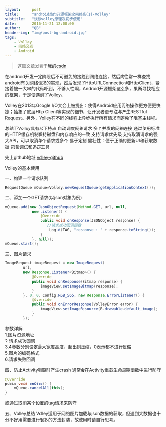 ```yaml
---
layout:     post
title:      "android热门开源框架之网络篇(1)-Volley"
subtitle:   "浅谈volley原理及初步使用"
date:       2016-11-21 12:00:00
author:     "QB"
header-img: "img/post-bg-android.jpg"
tags:
    - Volley
    - 网络交互
    - Android
---
```


> 这篇文章发表于[我的csdn](http://blog.csdn.net/hold_bin/article/details/52107289)


在android开发一定阶段后不可避免的接触到网络连接，然后向往常一样查找android有关网络请求的实现，然后发现了HttpURLConnection和HttpClient，紧接着被一大串的代码吓到，不够人性啊，Android开源框架这么多，果断寻找相应的框架，于是便遇到了Volley。

Volley在2013年Google I/O大会上被提出：使得Android应用网络操作更方便更快捷；抽象了底层Http Client等实现的细节，让开发者更专注与产生RESTful Request。另外，Volley在不同的线程上异步执行所有请求而避免了阻塞主线程。

总结下Volley具有以下特点
自动调度网络请求
多个并发的网络连接
通过使用标准的HTTP缓存机制保持磁盘和内存响应的一致
支持请求优先级
支持取消请求的强大API，可以取消单个请求或多个
易于定制
健壮性：便于正确的更新UI和获取数据
包含调试和追踪工具

先上github地址
[volley-github](https://github.com/mcxiaoke/android-volley)

Volley的基本使用<br>

一、构建一个请求队列
```java
RequestQueue mQueue=Volley.newRequestQueue(getApplicationContext());
```
二、添加一个GET请求(以json对象为例)
```java
mQueue.add(new JsonObjectRequest(Method.GET, url, null,  
            new Listener() {  
                @Override  
                public void onResponse(JSONObject response) { 
                   //请求成功回调函数 
                    Log.d(TAG, "response : " + response.toString());  
                }  
            }, null));  
mQueue.start(); 
```
三、图片请求
```java
ImageRequest imageRequest = new ImageRequest(  
        url,  
        new Response.Listener<Bitmap>() {  
            @Override  
            public void onResponse(Bitmap response) {  
                imageView.setImageBitmap(response);  
            }  
        }, 0, 0, Config.RGB_565, new Response.ErrorListener() {  
            @Override  
            public void onErrorResponse(VolleyError error) {  
                imageView.setImageResource(R.drawable.default_image);  
            }  
        });
```
参数详解<br>
1.图片资源地址 <br>
2.请求成功回调<br>
3.4参数分别设定最大宽度高度，超出则压缩，0表示都不进行压缩 <br>
5.图片的编码格式<br>
 6.请求失败回调<br>
 
 四、防止Activity销毁时产生crash
通常会在Activity重载生命周期函数中进行防守
```java
@Override 
pubic void onStop() {  
    mQueue.cancelAll(this);  
}  
```
或通过取消某个设置的tag请求来防守<br>

五、Volley总结
Volley适用于网络图片加载与json数据的获取，但遇到大数据也十分不好用需要进行很多的方法封装，故使用时请自行思考。
